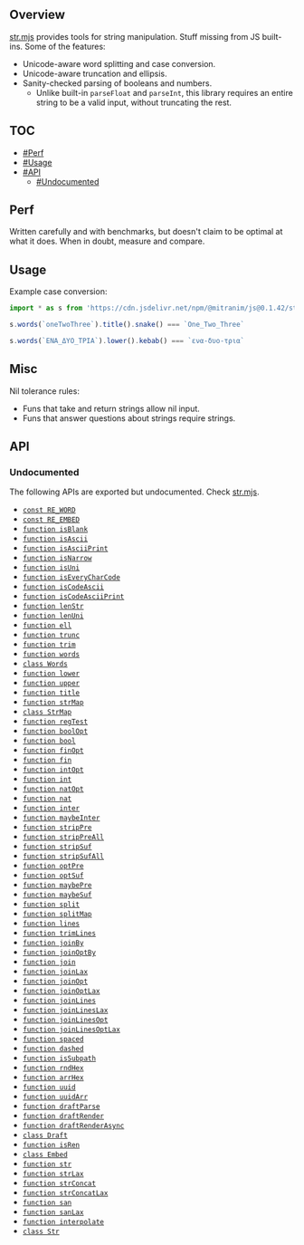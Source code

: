 ## Overview

[str.mjs](../str.mjs) provides tools for string manipulation. Stuff missing from JS built-ins. Some of the features:

* Unicode-aware word splitting and case conversion.
* Unicode-aware truncation and ellipsis.
* Sanity-checked parsing of booleans and numbers.
  * Unlike built-in `parseFloat` and `parseInt`, this library requires an entire string to be a valid input, without truncating the rest.

## TOC

* [#Perf](#perf)
* [#Usage](#usage)
* [#API](#api)
  * [#Undocumented](#undocumented)

## Perf

Written carefully and with benchmarks, but doesn't claim to be optimal at what it does. When in doubt, measure and compare.

## Usage

Example case conversion:

```js
import * as s from 'https://cdn.jsdelivr.net/npm/@mitranim/js@0.1.42/str.mjs'

s.words(`oneTwoThree`).title().snake() === `One_Two_Three`

s.words(`ΕΝΑ_ΔΥΟ_ΤΡΙΑ`).lower().kebab() === `ενα-δυο-τρια`
```

## Misc

Nil tolerance rules:

  * Funs that take and return strings allow nil input.
  * Funs that answer questions about strings require strings.

## API

### Undocumented

The following APIs are exported but undocumented. Check [str.mjs](../str.mjs).

  * [`const RE_WORD`](../str.mjs#L10)
  * [`const RE_EMBED`](../str.mjs#L11)
  * [`function isBlank`](../str.mjs#L13)
  * [`function isAscii`](../str.mjs#L15)
  * [`function isAsciiPrint`](../str.mjs#L17)
  * [`function isNarrow`](../str.mjs#L19)
  * [`function isUni`](../str.mjs#L25)
  * [`function isEveryCharCode`](../str.mjs#L27)
  * [`function isCodeAscii`](../str.mjs#L36)
  * [`function isCodeAsciiPrint`](../str.mjs#L40)
  * [`function lenStr`](../str.mjs#L44)
  * [`function lenUni`](../str.mjs#L46)
  * [`function ell`](../str.mjs#L53)
  * [`function trunc`](../str.mjs#L55)
  * [`function trim`](../str.mjs#L77)
  * [`function words`](../str.mjs#L79)
  * [`class Words`](../str.mjs#L88)
  * [`function lower`](../str.mjs#L149)
  * [`function upper`](../str.mjs#L150)
  * [`function title`](../str.mjs#L156)
  * [`function strMap`](../str.mjs#L162)
  * [`class StrMap`](../str.mjs#L175)
  * [`function regTest`](../str.mjs#L270)
  * [`function boolOpt`](../str.mjs#L275)
  * [`function bool`](../str.mjs#L282)
  * [`function finOpt`](../str.mjs#L284)
  * [`function fin`](../str.mjs#L289)
  * [`function intOpt`](../str.mjs#L291)
  * [`function int`](../str.mjs#L296)
  * [`function natOpt`](../str.mjs#L298)
  * [`function nat`](../str.mjs#L303)
  * [`function inter`](../str.mjs#L305)
  * [`function maybeInter`](../str.mjs#L315)
  * [`function stripPre`](../str.mjs#L325)
  * [`function stripPreAll`](../str.mjs#L332)
  * [`function stripSuf`](../str.mjs#L337)
  * [`function stripSufAll`](../str.mjs#L344)
  * [`function optPre`](../str.mjs#L349)
  * [`function optSuf`](../str.mjs#L355)
  * [`function maybePre`](../str.mjs#L361)
  * [`function maybeSuf`](../str.mjs#L367)
  * [`function split`](../str.mjs#L373)
  * [`function splitMap`](../str.mjs#L378)
  * [`function lines`](../str.mjs#L401)
  * [`function trimLines`](../str.mjs#L402)
  * [`function joinBy`](../str.mjs#L404)
  * [`function joinOptBy`](../str.mjs#L414)
  * [`function join`](../str.mjs#L424)
  * [`function joinLax`](../str.mjs#L425)
  * [`function joinOpt`](../str.mjs#L426)
  * [`function joinOptLax`](../str.mjs#L427)
  * [`function joinLines`](../str.mjs#L429)
  * [`function joinLinesLax`](../str.mjs#L430)
  * [`function joinLinesOpt`](../str.mjs#L431)
  * [`function joinLinesOptLax`](../str.mjs#L432)
  * [`function spaced`](../str.mjs#L434)
  * [`function dashed`](../str.mjs#L435)
  * [`function isSubpath`](../str.mjs#L438)
  * [`function rndHex`](../str.mjs#L448)
  * [`function arrHex`](../str.mjs#L454)
  * [`function uuid`](../str.mjs#L466)
  * [`function uuidArr`](../str.mjs#L474)
  * [`function draftParse`](../str.mjs#L488)
  * [`function draftRender`](../str.mjs#L489)
  * [`function draftRenderAsync`](../str.mjs#L490)
  * [`class Draft`](../str.mjs#L501)
  * [`function isRen`](../str.mjs#L531)
  * [`class Embed`](../str.mjs#L534)
  * [`function str`](../str.mjs#L557)
  * [`function strLax`](../str.mjs#L563)
  * [`function strConcat`](../str.mjs#L569)
  * [`function strConcatLax`](../str.mjs#L573)
  * [`function san`](../str.mjs#L581)
  * [`function sanLax`](../str.mjs#L583)
  * [`function interpolate`](../str.mjs#L586)
  * [`class Str`](../str.mjs#L605)
